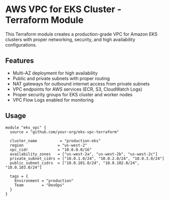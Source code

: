 # AWS VPC for EKS Cluster - Terraform Module

This Terraform module creates a production-grade VPC for Amazon EKS clusters with proper networking, security, and high availability configurations.

## Features

- Multi-AZ deployment for high availability
- Public and private subnets with proper routing
- NAT gateways for outbound internet access from private subnets
- VPC endpoints for AWS services (ECR, S3, CloudWatch Logs)
- Proper security groups for EKS cluster and worker nodes
- VPC Flow Logs enabled for monitoring

## Usage

```hcl
module "eks_vpc" {
  source = "github.com/your-org/eks-vpc-terraform"

  cluster_name          = "production-eks"
  region               = "us-west-2"
  vpc_cidr             = "10.0.0.0/16"
  availability_zones   = ["us-west-2a", "us-west-2b", "us-west-2c"]
  private_subnet_cidrs = ["10.0.1.0/24", "10.0.2.0/24", "10.0.3.0/24"]
  public_subnet_cidrs  = ["10.0.101.0/24", "10.0.102.0/24", "10.0.103.0/24"]

  tags = {
    Environment = "production"
    Team        = "DevOps"
  }
}
